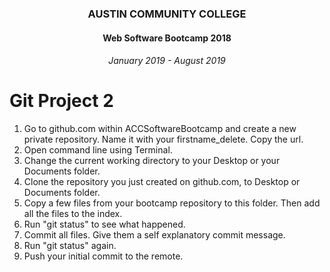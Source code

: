 <center>
 
### AUSTIN COMMUNITY COLLEGE 
#### Web Software Bootcamp 2018
###### January 2019 - August 2019

</center>

# Git Project 2

  1. Go to github.com within ACCSoftwareBootcamp and create a new private repository.  Name it with your firstname_delete.  Copy the url.
  1. Open command line using Terminal.
  1. Change the current working directory to your Desktop or your Documents folder.
  1. Clone the repository you just created on github.com, to Desktop or Documents folder.
  1. Copy a few files from your bootcamp repository to this folder.  Then add all the files to the index.
  1. Run "git status" to see what happened.
  1. Commit all files.  Give them a self explanatory commit message.
  1. Run "git status" again.
  1. Push your initial commit to the remote.

  
